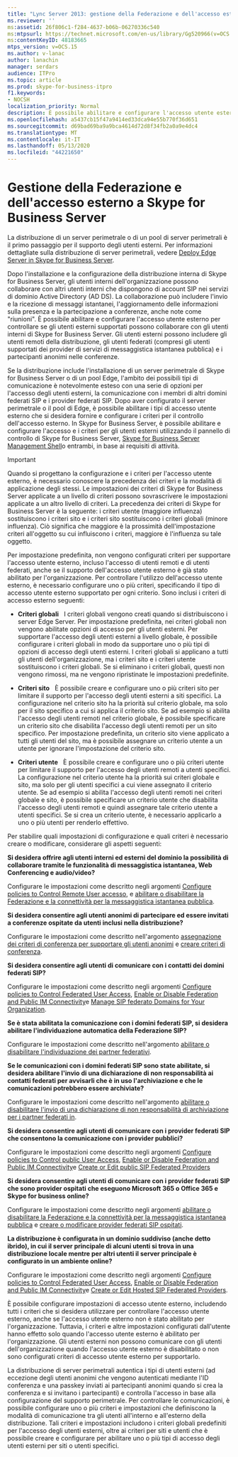 ```yaml
---
title: "Lync Server 2013: gestione della Federazione e dell'accesso esterno a Skype for Business Server"
ms.reviewer: ''
ms:assetid: 26f806c1-f284-4637-b06b-06270336c540
ms:mtpsurl: https://technet.microsoft.com/en-us/library/Gg520966(v=OCS.15)
ms:contentKeyID: 48183665
mtps_version: v=OCS.15
ms.author: v-lanac
author: lanachin
manager: serdars
audience: ITPro
ms.topic: article
ms.prod: skype-for-business-itpro
f1.keywords:
- NOCSH
localization_priority: Normal
description: È possibile abilitare e configurare l'accesso utente esterno per controllare se gli utenti esterni supportati possono collaborare con gli utenti interni di Skype for Business Server.
ms.openlocfilehash: a5437cb15f47a9414ed33dca94e55b770f36d651
ms.sourcegitcommit: d69bad69ba9a9bca4614d72d8f34fb2a0a9e4dc4
ms.translationtype: MT
ms.contentlocale: it-IT
ms.lasthandoff: 05/13/2020
ms.locfileid: "44221650"
---
```

# <a name="managing-federation-and-external-access-to-skype-for-business-server"></a>Gestione della Federazione e dell'accesso esterno a Skype for Business Server

La distribuzione di un server perimetrale o di un pool di server perimetrali è il primo passaggio per il supporto degli utenti esterni. Per informazioni dettagliate sulla distribuzione di server perimetrali, vedere [Deploy Edge Server in Skype for Business Server](../../deploy/deploy-edge-server/deploy-edge-server.md).

Dopo l'installazione e la configurazione della distribuzione interna di Skype for Business Server, gli utenti interni dell'organizzazione possono collaborare con altri utenti interni che dispongono di account SIP nei servizi di dominio Active Directory (AD DS). La collaborazione può includere l'invio e la ricezione di messaggi istantanei, l'aggiornamento delle informazioni sulla presenza e la partecipazione a conferenze, anche note come "riunioni". È possibile abilitare e configurare l'accesso utente esterno per controllare se gli utenti esterni supportati possono collaborare con gli utenti interni di Skype for Business Server. Gli utenti esterni possono includere gli utenti remoti della distribuzione, gli utenti federati (compresi gli utenti supportati dei provider di servizi di messaggistica istantanea pubblica) e i partecipanti anonimi nelle conferenze.

Se la distribuzione include l'installazione di un server perimetrale di Skype for Business Server o di un pool Edge, l'ambito dei possibili tipi di comunicazione è notevolmente esteso con una serie di opzioni per l'accesso degli utenti esterni, la comunicazione con i membri di altri domini federati SIP e i provider federati SIP. Dopo aver configurato il server perimetrale o il pool di Edge, è possibile abilitare i tipi di accesso utente esterno che si desidera fornire e configurare i criteri per il controllo dell'accesso esterno. In Skype for Business Server, è possibile abilitare e configurare l'accesso e i criteri per gli utenti esterni utilizzando il pannello di controllo di Skype for Business Server, [Skype for Business Server Management Shell](../management-shell.md)o entrambi, in base ai requisiti di attività. 



> [!IMPORTANT]  
> Quando si progettano la configurazione e i criteri per l'accesso utente esterno, è necessario conoscere la precedenza dei criteri e la modalità di applicazione degli stessi. Le impostazioni dei criteri di Skype for Business Server applicate a un livello di criteri possono sovrascrivere le impostazioni applicate a un altro livello di criteri. La precedenza dei criteri di Skype for Business Server è la seguente: i criteri utente (maggiore influenza) sostituiscono i criteri sito e i criteri sito sostituiscono i criteri globali (minore influenza). Ciò significa che maggiore è la prossimità dell'impostazione criteri all'oggetto su cui influiscono i criteri, maggiore è l'influenza su tale oggetto.


Per impostazione predefinita, non vengono configurati criteri per supportare l'accesso utente esterno, incluso l'accesso di utenti remoti e di utenti federati, anche se il supporto dell'accesso utente esterno è già stato abilitato per l'organizzazione. Per controllare l'utilizzo dell'accesso utente esterno, è necessario configurare uno o più criteri, specificando il tipo di accesso utente esterno supportato per ogni criterio. Sono inclusi i criteri di accesso esterno seguenti:

  - **Criteri globali**   I criteri globali vengono creati quando si distribuiscono i server Edge Server. Per impostazione predefinita, nei criteri globali non vengono abilitate opzioni di accesso per gli utenti esterni. Per supportare l'accesso degli utenti esterni a livello globale, è possibile configurare i criteri globali in modo da supportare uno o più tipi di opzioni di accesso degli utenti esterni. I criteri globali si applicano a tutti gli utenti dell'organizzazione, ma i criteri sito e i criteri utente sostituiscono i criteri globali. Se si eliminano i criteri globali, questi non vengono rimossi, ma ne vengono ripristinate le impostazioni predefinite.

  - **Criteri sito**   È possibile creare e configurare uno o più criteri sito per limitare il supporto per l'accesso degli utenti esterni a siti specifici. La configurazione nel criterio sito ha la priorità sul criterio globale, ma solo per il sito specifico a cui si applica il criterio sito. Se ad esempio si abilita l'accesso degli utenti remoti nel criterio globale, è possibile specificare un criterio sito che disabilita l'accesso degli utenti remoti per un sito specifico. Per impostazione predefinita, un criterio sito viene applicato a tutti gli utenti del sito, ma è possibile assegnare un criterio utente a un utente per ignorare l'impostazione del criterio sito.

  - **Criteri utente**   È possibile creare e configurare uno o più criteri utente per limitare il supporto per l'accesso degli utenti remoti a utenti specifici. La configurazione nel criterio utente ha la priorità sui criteri globale e sito, ma solo per gli utenti specifici a cui viene assegnato il criterio utente. Se ad esempio si abilita l'accesso degli utenti remoti nei criteri globale e sito, è possibile specificare un criterio utente che disabilita l'accesso degli utenti remoti e quindi assegnare tale criterio utente a utenti specifici. Se si crea un criterio utente, è necessario applicarlo a uno o più utenti per renderlo effettivo.

Per stabilire quali impostazioni di configurazione e quali criteri è necessario creare o modificare, considerare gli aspetti seguenti:

**Si desidera offrire agli utenti interni ed esterni del dominio la possibilità di collaborare tramite le funzionalità di messaggistica istantanea, Web Conferencing e audio/video?**

Configurare le impostazioni come descritto negli argomenti [Configure policies to Control Remote User accesso](external-access-policies/configure-policies-to-control-remote-user-access.md), e [abilitare o disabilitare la Federazione e la connettività per la messaggistica istantanea pubblica](access-edge/enable-or-disable-federation-and-public-im-connectivity.md).

**Si desidera consentire agli utenti anonimi di partecipare ed essere invitati a conferenze ospitate da utenti inclusi nella distribuzione?**

Configurare le impostazioni come descritto nell'argomento [assegnazione dei criteri di conferenza per supportare gli utenti anonimi](access-edge/assign-conferencing-policies-to-support-anonymous-users.md) e [creare criteri di conferenza](../conferencing/create-policies.md).

**Si desidera consentire agli utenti di comunicare con i contatti dei domini federati SIP?**

Configurare le impostazioni come descritto negli argomenti [Configure policies to Control Federated User Access](external-access-policies/configure-policies-to-control-federated-user-access.md), [Enable or Disable Federation and Public IM Connectivity](access-edge/enable-or-disable-federation-and-public-im-connectivity.md)e [Manage SIP federato Domains for Your Organization](sip-domains/manage-sip-federated-domains-for-your-organization.md).


**Se è stata abilitata la comunicazione con i domini federati SIP, si desidera abilitare l'individuazione automatica della Federazione SIP?**

Configurare le impostazioni come descritto nell'argomento [abilitare o disabilitare l'individuazione dei partner federativi](access-edge/enable-or-disable-discovery-of-federation-partners.md).

**Se le comunicazioni con i domini federati SIP sono state abilitate, si desidera abilitare l'invio di una dichiarazione di non responsabilità ai contatti federati per avvisarli che è in uso l'archiviazione e che le comunicazioni potrebbero essere archiviate?**

Configurare le impostazioni come descritto nell'argomento [abilitare o disabilitare l'invio di una dichiarazione di non responsabilità di archiviazione per i partner federati in](access-edge/enable-or-disable-sending-an-archiving-disclaimer-to-federated-partners.md).

**Si desidera consentire agli utenti di comunicare con i provider federati SIP che consentono la comunicazione con i provider pubblici?**

Configurare le impostazioni come descritto negli argomenti [Configure policies to Control public User Access](external-access-policies/configure-policies-to-control-public-user-access.md), [Enable or Disable Federation and Public IM Connectivity](access-edge/enable-or-disable-federation-and-public-im-connectivity.md)e [Create or Edit public SIP Federated Providers](sip-providers/manage-sip-federated-providers-for-your-organization.md#create-or-edit-public-sip-federated-providers-in-skype-for-business-server)


**Si desidera consentire agli utenti di comunicare con i provider federati SIP che sono provider ospitati che eseguono Microsoft 365 o Office 365 e Skype for business online?**

Configurare le impostazioni come descritto negli argomenti [abilitare o disabilitare la Federazione e la connettività per la messaggistica istantanea pubblica](access-edge/enable-or-disable-federation-and-public-im-connectivity.md) e [creare o modificare provider federati SIP ospitati](sip-providers/manage-sip-federated-providers-for-your-organization.md#create-or-edit-hosted-sip-federated-providers-in-skype-for-business-server).

**La distribuzione è configurata in un dominio suddiviso (anche detto ibrido), in cui il server principale di alcuni utenti si trova in una distribuzione locale mentre per altri utenti il server principale è configurato in un ambiente online?**

Configurare le impostazioni come descritto negli argomenti [Configure policies to Control Federated User Access](external-access-policies/configure-policies-to-control-federated-user-access.md), [Enable or Disable Federation and Public IM Connectivity](access-edge/enable-or-disable-federation-and-public-im-connectivity.md)e [Create or Edit Hosted SIP Federated Providers](sip-providers/manage-sip-federated-providers-for-your-organization.md#create-or-edit-hosted-sip-federated-providers-in-skype-for-business-server).


È possibile configurare impostazioni di accesso utente esterno, includendo tutti i criteri che si desidera utilizzare per controllare l'accesso utente esterno, anche se l'accesso utente esterno non è stato abilitato per l'organizzazione. Tuttavia, i criteri e altre impostazioni configurati dall'utente hanno effetto solo quando l'accesso utente esterno è abilitato per l'organizzazione. Gli utenti esterni non possono comunicare con gli utenti dell'organizzazione quando l'accesso utente esterno è disabilitato o non sono configurati criteri di accesso utente esterno per supportarlo.

La distribuzione di server perimetrali autentica i tipi di utenti esterni (ad eccezione degli utenti anonimi che vengono autenticati mediante l'ID conferenza e una passkey inviati ai partecipanti anonimi quando si crea la conferenza e si invitano i partecipanti) e controlla l'accesso in base alla configurazione del supporto perimetrale. Per controllare le comunicazioni, è possibile configurare uno o più criteri e impostazioni che definiscono la modalità di comunicazione tra gli utenti all'interno e all'esterno della distribuzione. Tali criteri e impostazioni includono i criteri globali predefiniti per l'accesso degli utenti esterni, oltre ai criteri per siti e utenti che è possibile creare e configurare per abilitare uno o più tipi di accesso degli utenti esterni per siti o utenti specifici.

